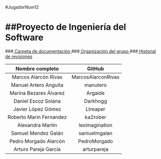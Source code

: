 #JugadorNum12

##Proyecto de Ingeniería del Software
=====================================

###<a href="https://drive.google.com/?usp=chrome_app#folders/0B80G8C57fZdxX3JiaWhJcDRxLXc"> Carpeta de documentación  </a>
###<a href="https://github.com/JugadorNumero12/JugadorNum12/blob/develop/Organizacion.md"> Organización del grupo </a>
###<a href="https://github.com/JugadorNumero12/JugadorNum12/blob/develop/historial-revisiones.md"> Historial de revisiones </a>

| Nombre completo  | GitHub |  
|:-----:|:----------:|
| Marcos Alarcón Rivas| MarcosAlarconRivas  | 
| Manuel Artero Anguita　| manutero   |
| Marina Bezares Álvarez| Argaide  | 
| Daniel Escoz Solana　| Darkhogg   | 
| Javier López Gómez　| Ltreaper    | 
| Roberto Marín Fernandez| ka2rober  | 
| Alexandra Martín| leximagination  |
| Samuel Mendez Galán| samuelmgalan  | 
| Pedro Morgado Alarcón| PedroMorgado | 
| Arturo Pareja García| arturpareja |
